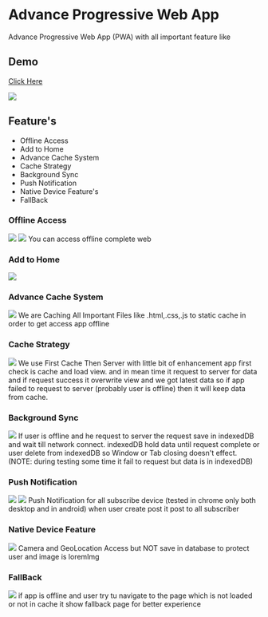 # Advance Progressive Web App

Advance Progressive Web App (PWA) with all important feature like

## Demo

[Click Here](https://hamsahmedansari-pwa.herokuapp.com)

![](https://media.giphy.com/media/OqFBKjuAqMsbyfBrtQ/giphy.gif)

## Feature's

- Offline Access
- Add to Home
- Advance Cache System
- Cache Strategy
- Background Sync
- Push Notification
- Native Device Feature's
- FallBack

### Offline Access

![](https://media.giphy.com/media/fnK1YpqUPUzcUrlb4p/giphy.gif)
![](https://media.giphy.com/media/7FfNlhUeDAbOQF5sCN/giphy.gif)
You can access offline complete web

### Add to Home

![](https://i.imgur.com/XSqs19F.png)

### Advance Cache System

![](https://i.imgur.com/EGuYbEL.png?1)
We are Caching All Important Files like .html,.css,.js to static cache in order to get access app offline

### Cache Strategy

![](https://media.giphy.com/media/8UGEza6cD3QbuNqqey/giphy.gif)
We use First Cache Then Server with little bit of enhancement app first check is cache and load view. and in mean time it request to server for data and if request success it overwrite view and we got latest data so if app failed to request to server (probably user is offline) then it will keep data from cache.

### Background Sync

![](https://media.giphy.com/media/EOIw9U9Qv5jJxPnigu/giphy.gif)
If user is offline and he request to server the request save in indexedDB and wait till network connect. indexedDB hold data until request complete or user delete from indexedDB so Window or Tab closing doesn't effect.(NOTE: during testing some time it fail to request but data is in indexedDB)

### Push Notification

![](https://media.giphy.com/media/OqFBKjuAqMsbyfBrtQ/giphy.gif)
![](https://i.imgur.com/5v20jav.png)
Push Notification for all subscribe device (tested in chrome only both desktop and in android) when user create post it post to all subscriber

### Native Device Feature

![](https://media.giphy.com/media/28mZgacNLkTAxJYinY/giphy.gif)
Camera and GeoLocation Access but NOT save in database to protect user and image is loremImg

### FallBack

![](https://media.giphy.com/media/4N5nuiJmb7hnYM42iS/giphy.gif)
if app is offline and user try tu navigate to the page which is not loaded or not in cache it show fallback page for better experience
